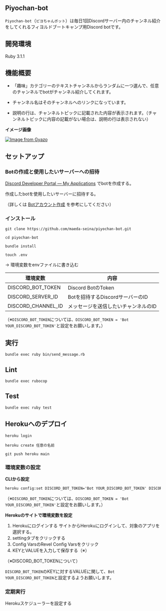 ## Piyochan-bot
`Piyochan-bot`（`ピヨちゃんボット`）は毎日1回Discordサーバー内のチャンネル紹介をしてくれるフィヨルドブートキャンプ用Discord botです。

## 開発環境
Ruby 3.1.1

## 機能概要

- 「趣味」カテゴリーのテキストチャンネルからランダムに一つ選んで、任意のチャンネルでbotがチャンネル紹介してくれます。

- チャンネル名はそのチャンネルへのリンクになっています。

- 説明の行は、チャンネルトピックに記載された内容が表示されます。（チャンネルトピックに内容の記載がない場合は、説明の行は表示されない）

**イメージ画像**

[![Image from Gyazo](https://i.gyazo.com/cedf61c4ab29f33f8f949409090a0bdf.png)](https://gyazo.com/cedf61c4ab29f33f8f949409090a0bdf)

## セットアップ

### Botの作成と使用したいサーバーへの招待

[Discord Developer Portal — My Applications](https://discord.com/developers/applications/) でbotを作成する。

作成したbotを使用したいサーバーに招待する。

（詳しくは [Botアカウント作成](https://discordpy.readthedocs.io/ja/latest/discord.html) を参考にしてください）

### インストール

`git clone https://github.com/maeda-seina/piyochan-bot.git`

`cd piyochan-bot`

`bundle install`

`touch .env`

→ 環境変数をenvファイルに書き込む

| 環境変数               | 内容                     |
|--------------------|------------------------|
| DISCORD_BOT_TOKEN  | Discord BotのToken      |
| DISCORD_SERVER_ID  | Botを招待するDiscordサーバーのID |
| DISCORD_CHANNEL_ID | メッセージを送信したいチャンネルのID    |

（※`DISCORD_BOT_TOKEN`については、`DISCORD_BOT_TOKEN = 'Bot YOUR_DISCORD_BOT_TOKEN'`と設定をお願いします。）

## 実行
`bundle exec ruby bin/send_message.rb`

## Lint

`bundle exec rubocop`

## Test

`bundle exec ruby test`

## Herokuへのデプロイ

`heroku login`

`heroku create 任意の名前`

`git push heroku main`

### 環境変数の設定

**CLIから設定**

```txt
heroku config:set DISCORD_BOT_TOKEN='Bot YOUR_DISCORD_BOT_TOKEN' DISCORD_SERVER_ID=YOUR_DISCORD_SERVER_ID DISCORD_CHANNEL_ID=YOUR_DISCORD_CHANNEL_ID
```

（※`DISCORD_BOT_TOKEN`については、`DISCORD_BOT_TOKEN = 'Bot YOUR_DISCORD_BOT_TOKEN'`と設定をお願いします。）

**Herokuのサイトで環境変数を設定**

1. Herokuにログインする サイトからHerokuにログインして、対象のアプリを選択する。
2. settingタブをクリックする
3. Config VarsのRevel Config Varsをクリック
4. KEYとVALUEを入力して保存する（※）

（※DISCORD_BOT_TOKENについて）

`DISCORD_BOT_TOKEN`のKEYに対するVALUEに関して、`Bot YOUR_DISCORD_BOT_TOKEN`と設定するようお願いします。

### 定期実行

Herokuスケジューラーを設定する
